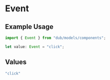# Event

## Example Usage

```typescript
import { Event } from "dub/models/components";

let value: Event = "click";
```

## Values

```typescript
"click"
```